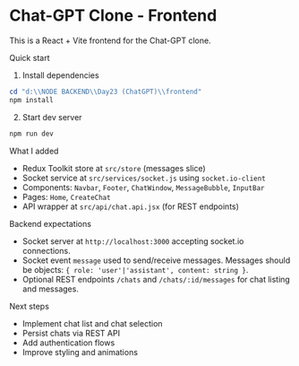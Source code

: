 
# Chat-GPT Clone - Frontend

This is a React + Vite frontend for the Chat-GPT clone.

Quick start

1. Install dependencies

```powershell
cd "d:\\NODE BACKEND\\Day23 (ChatGPT)\\frontend"
npm install
```

2. Start dev server

```powershell
npm run dev
```

What I added

- Redux Toolkit store at `src/store` (messages slice)
- Socket service at `src/services/socket.js` using `socket.io-client`
- Components: `Navbar`, `Footer`, `ChatWindow`, `MessageBubble`, `InputBar`
- Pages: `Home`, `CreateChat`
- API wrapper at `src/api/chat.api.jsx` (for REST endpoints)

Backend expectations

- Socket server at `http://localhost:3000` accepting socket.io connections.
- Socket event `message` used to send/receive messages. Messages should be objects: `{ role: 'user'|'assistant', content: string }`.
- Optional REST endpoints `/chats` and `/chats/:id/messages` for chat listing and messages.

Next steps

- Implement chat list and chat selection
- Persist chats via REST API
- Add authentication flows
- Improve styling and animations
